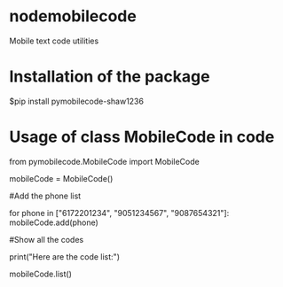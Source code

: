# nodemobilecode

Mobile text code utilities

# Installation of the package

$pip install pymobilecode-shaw1236

# Usage of class MobileCode in code

from pymobilecode.MobileCode import MobileCode

mobileCode = MobileCode()

#Add the phone list

for phone in ["6172201234", "9051234567", "9087654321"]:
    mobileCode.add(phone)

#Show all the codes

print("Here are the code list:")

mobileCode.list()
